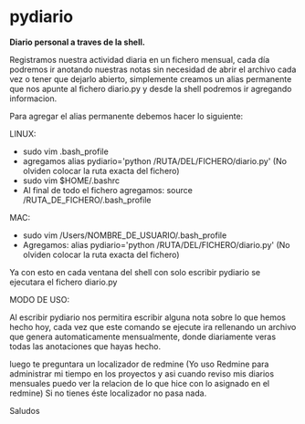 pydiario
========

<b>Diario personal a traves de la shell.</b>

Registramos nuestra actividad diaria en un fichero mensual, cada día podremos ir anotando nuestras notas sin necesidad de abrir el archivo cada vez o tener que dejarlo abierto, simplemente creamos un alias permanente que nos apunte al fichero diario.py y desde la shell podremos ir agregando informacion.

Para agregar el alias permanente debemos hacer lo siguiente:

LINUX:
  - sudo vim .bash_profile
  - agregamos alias pydiario='python /RUTA/DEL/FICHERO/diario.py' (No olviden colocar la ruta exacta del fichero)
  - sudo vim $HOME/.bashrc
  - Al final de todo el fichero agregamos: source /RUTA_DE_FICHERO/.bash_profile


MAC:
  - sudo vim /Users/NOMBRE_DE_USUARIO/.bash_profile
  - Agregamos: alias pydiario='python /RUTA/DEL/FICHERO/diario.py' (No olviden colocar la ruta exacta del fichero)
  
Ya con esto en cada ventana del shell con solo escribir pydiario se ejecutara el fichero diario.py

MODO DE USO:


Al escribir pydiario nos permitira escribir alguna nota sobre lo que hemos hecho hoy, cada vez que este comando se ejecute ira rellenando un archivo que genera automaticamente mensualmente, donde diariamente veras todas las anotaciones que hayas hecho.

luego te preguntara un localizador de redmine (Yo uso Redmine para administrar mi tiempo en los proyectos y asi cuando reviso mis diarios mensuales puedo ver la relacion de lo que hice con lo asignado en el redmine) Si no tienes éste localizador no pasa nada.

Saludos



